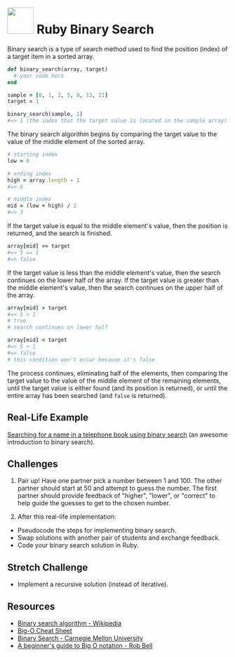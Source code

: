 # <img src="https://cloud.githubusercontent.com/assets/7833470/10899314/63829980-8188-11e5-8cdd-4ded5bcb6e36.png" height="60"> Ruby Binary Search

Binary search is a type of search method used to find the position (index) of a target item in a sorted array.

```ruby
def binary_search(array, target)
  # your code here
end

sample = [0, 1, 3, 5, 8, 13, 21]
target = 1

binary_search(sample, 1)
#=> 1 (the index that the target value is located in the sample array)
```

The binary search algorithm begins by comparing the target value to the value of the middle element of the sorted array.

```ruby
# starting index
low = 0

# ending index
high = array.length - 1
#=> 6

# middle index
mid = (low + high) / 2
#=> 3
```

If the target value is equal to the middle element's value, then the position is returned, and the search is finished.

```ruby
array[mid] == target
#=> 5 == 1
#=> false
```

If the target value is less than the middle element's value, then the search continues on the lower half of the array. If the target value is greater than the middle element's value, then the search continues on the upper half of the array.

```ruby
array[mid] > target
#=> 5 > 1
# true
# search continues on lower half

array[mid] < target
#=> 5 < 1
#=> false
# this condition won't occur because it's false
```

The process continues, eliminating half of the elements, then comparing the target value to the value of the middle element of the remaining elements, until the target value is either found (and its position is returned), or until the entire array has been searched (and `false` is returned).

## Real-Life Example

<a href="https://study.cs50.net/binary_search" target="_blank">Searching for a name in a telephone book using binary search</a> (an awesome introduction to binary search).

## Challenges

1. Pair up! Have one partner pick a number between 1 and 100. The other partner should start at 50 and attempt to guess the number. The first partner should provide feedback of "higher", "lower", or "correct" to help guide the guesses to get to the chosen number.

2. After this real-life implementation:
  * Pseudocode the steps for implementing binary search.
  * Swap solutions with another pair of students and exchange feedback.
  * Code your binary search solution in Ruby.

## Stretch Challenge

* Implement a recursive solution (instead of iterative).

## Resources

* <a href="https://en.wikipedia.org/wiki/Binary_search_algorithm" target="_blank">Binary search algorithm - Wikipedia</a>
* <a href="http://bigocheatsheet.com" target="_blank">Big-O Cheat Sheet</a>
* <a href="http://www.cs.cmu.edu/~15110-f12/Unit05PtB-handout.pdf" target="_blank">Binary Search - Carnegie Mellon University</a>
* <a href="https://rob-bell.net/2009/06/a-beginners-guide-to-big-o-notation" target="_blank">A beginner's guide to Big O notation - Rob Bell</a>
